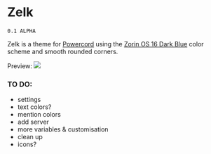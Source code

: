 # Zelk
`0.1 ALPHA`

Zelk is a theme for [Powercord](https://powercord.dev) using the [Zorin OS 16 Dark Blue](https://launchpad.net/~zorinos/+archive/ubuntu/stable/+sourcepub/12259584/+listing-archive-extra) color scheme and smooth rounded corners.

Preview:
![](https://raw.githubusercontent.com/schnensch0/zelk/main/preview/server.png?token=AOCBMPDK5YR4WVD5YM5CCFLATUIQI)

### TO DO:
* settings
* text colors?
* mention colors
* add server
* more variables & customisation
* clean up
* icons?
